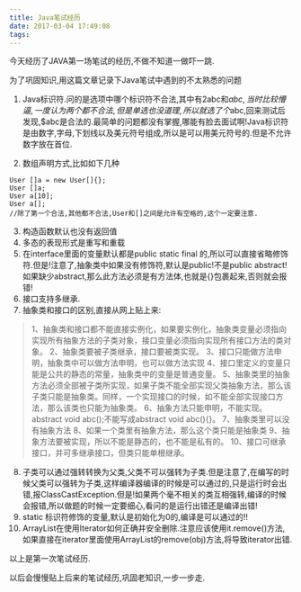 ```yaml
---
title: Java笔试经历
date: 2017-03-04 17:49:08
tags:
---
```


今天经历了JAVA第一场笔试的经历,不做不知道一做吓一跳.

为了巩固知识,用这篇文章记录下Java笔试中遇到的不太熟悉的问题

<!--more-->

1. Java标识符.问的是选项中哪个标识符不合法,其中有2abc和$abc,当时比较懵逼,一度认为两个都不合法,但是单选也没道理,所以就选了个$abc,回来测试后发现,$abc是合法的.最简单的问题都没有掌握,哪能有脸去面试啊!Java标识符是由数字,字母,下划线以及美元符号组成,所以是可以用美元符号的.但是不允许数字放在首位.

2. 数组声明方式,比如如下几种
```
User []a = new User[]{};
User []a;
User a[10];
User a[];
//除了第一个合法,其他都不合法,User和[]之间是允许有空格的,这个一定要注意.
```
3. 构造函数默认也没有返回值
4. 多态的表现形式是重写和重载
5. 在interface里面的变量默认都是public static final 的,所以可以直接省略修饰符.但是!注意了,抽象类中如果没有修饰符,默认是public!不是public abstract!如果缺少abstract,那么此方法必须是有方法体,也就是{}包裹起来,否则就会报错!
6. 接口支持多继承.
7. 抽象类和接口的区别,直接从网上贴上来:
> 1、抽象类和接口都不能直接实例化，如果要实例化，抽象类变量必须指向实现所有抽象方法的子类对象，接口变量必须指向实现所有接口方法的类对象。
2、抽象类要被子类继承，接口要被类实现。
3、接口只能做方法申明，抽象类中可以做方法申明，也可以做方法实现
4、接口里定义的变量只能是公共的静态的常量，抽象类中的变量是普通变量。
5、抽象类里的抽象方法必须全部被子类所实现，如果子类不能全部实现父类抽象方法，那么该子类只能是抽象类。同样，一个实现接口的时候，如不能全部实现接口方法，那么该类也只能为抽象类。
6、抽象方法只能申明，不能实现。abstract void abc();不能写成abstract void abc(){}。
7、抽象类里可以没有抽象方法
8、如果一个类里有抽象方法，那么这个类只能是抽象类
9、抽象方法要被实现，所以不能是静态的，也不能是私有的。
10、接口可继承接口，并可多继承接口，但类只能单根继承。

8. 子类可以通过强转转换为父类,父类不可以强转为子类.但是注意了,在编写的时候父类可以强转为子类,这样编译器编译的时候是可以通过的,只是运行时会出错,报ClassCastException.但是!如果两个毫不相关的类互相强转,编译的时候会报错,所以做题的时候一定要细心,看问的是运行出错还是编译出错!
9. static 标识符修饰的变量,默认是初始化为0的,编译是可以通过的!!
10. ArrayList在使用Iterator如何正确并安全删除.注意应该使用it.remove()方法,如果直接在iterator里面使用ArrayList的remove(obj)方法,将导致iterator出错.

以上是第一次笔试经历.

以后会慢慢贴上后来的笔试经历,巩固老知识,一步一步走.
